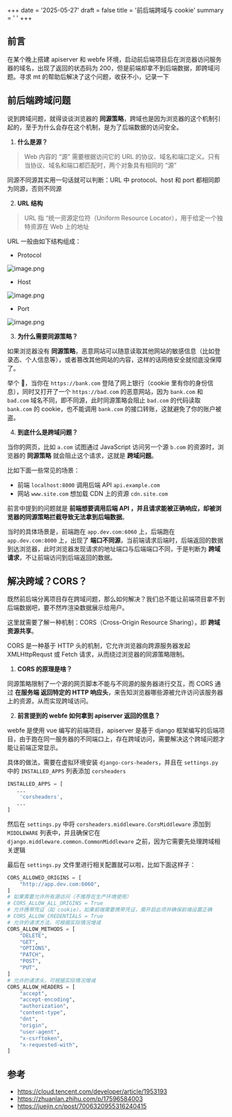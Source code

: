 +++
date = '2025-05-27'
draft = false
title = '前后端跨域与 cookie'
summary = ' '
+++

## 前言

在某个晚上搭建 apiserver 和 webfe 环境，启动前后端项目后在浏览器访问服务器的域名，出现了返回的状态码为 200，但是前端却拿不到后端数据，即跨域问题。寻求 mt 的帮助后解决了这个问题，收获不小，记录一下

## 前后端跨域问题

说到跨域问题，就得谈谈浏览器的 **同源策略**，跨域也是因为浏览器的这个机制引起的，至于为什么会存在这个机制，是为了后端数据的访问安全。

1. **什么是源？**

> Web 内容的 “源” 需要根据访问它的 URL 的协议、域名和端口定义。只有当协议、域名和端口都匹配时，两个对象具有相同的 “源”

同源不同源其实用一句话就可以判断：URL 中 protocol、host 和 port 都相同即为同源，否则不同源

2. **URL 结构**

> URL 指 “统一资源定位符（Uniform Resource Locator），用于给定一个独特资源在 Web 上的地址

URL 一般由如下结构组成：

- Protocol

![image.png](https://s2.loli.net/2025/07/06/7LEeIiHJWODXGRx.png)

- Host

![image.png](https://s2.loli.net/2025/07/06/12jWiawtRercLDv.png)

- Port

![image.png](https://s2.loli.net/2025/07/06/vaECKoseF1Vghyr.png)

3. **为什么需要同源策略？**

如果浏览器没有 **同源策略**，恶意网站可以随意读取其他网站的敏感信息（比如登录态、个人信息等），或者篡改其他网站的内容，这样的话网络安全就彻底没保障了。

举个 🌰，当你在 `https://bank.com` 登陆了网上银行（cookie 里有你的身份信息），同时又打开了一个 `https://bad.com` 的恶意网站，因为 `bank.com` 和 `bad.com` 域名不同，即不同源，此时同源策略会阻止 `bad.com` 的代码读取 `bank.com` 的 cookie，也不能调用 `bank.com` 的接口转账，这就避免了你的账户被盗。

4. **到底什么是跨域问题？**

当你的网页，比如 `a.com` 试图通过 JavaScript 访问另一个源 `b.com` 的资源时，浏览器的 **同源策略** 就会阻止这个请求，这就是 **跨域问题**。

比如下面一些常见的场景：

- 前端 `localhost:8000` 调用后端 API `api.example.com`
- 网站 `www.site.com` 想加载 CDN 上的资源 `cdn.site.com`

前言中提到的问题就是 **前端想要调用后端 API ，并且请求能被正确响应，却被浏览器的同源策略拦截导致无法拿到后端数据**。

当时的具体场景是，前端跑在 `app.dev.com:6060` 上，后端跑在 `app.dev.com:8000` 上，出现了 **端口不同源**，当前端请求后端时，后端返回的数据到达浏览器，此时浏览器发现请求的地址端口与后端端口不同，于是判断为 **跨域请求**，不让前端访问到后端返回的数据。

## 解决跨域？CORS？

既然前后端分离项目存在跨域问题，那么如何解决？我们总不能让前端项目拿不到后端数据吧，要不然咋渲染数据展示给用户。

这里就需要了解一种机制：CORS（Cross-Origin Resource Sharing），即 **跨域资源共享**。

CORS 是一种基于 HTTP 头的机制，它允许浏览器向跨源服务器发起 XMLHttpRequst 或 Fetch 请求，从而绕过浏览器的同源策略限制。

1. **CORS 的原理是啥？**

同源策略限制了一个源的网页脚本不能与不同源的服务器进行交互，而 CORS 通过 **在服务端 返回特定的 HTTP 响应头**，来告知浏览器哪些源被允许访问该服务器上的资源，从而实现跨域访问。

2. **前言提到的 webfe 如何拿到 apiserver 返回的信息？**

webfe 是使用 vue 编写的前端项目，apiserver 是基于 django 框架编写的后端项目，由于跑在同一服务器的不同端口上，存在跨域访问，需要解决这个跨域问题才能让前端正常显示。

具体的做法，需要在虚拟环境安装 `django-cors-headers`，并且在 `settings.py` 中的 `INSTALLED_APPS` 列表添加 `corsheaders`

```python
INSTALLED_APPS = [
   ...
    'corsheaders',
   ...
]
```

然后在 `settings.py` 中将 `corsheaders.middleware.CorsMiddleware` 添加到 `MIDDLEWARE` 列表中，并且确保它在 `django.middleware.common.CommonMiddleware` 之前，因为它需要先处理跨域相关逻辑

最后在 `settings.py` 文件里进行相关配置就可以啦，比如下面这样子：

```python
CORS_ALLOWED_ORIGINS = [
    "http://app.dev.com:6060",
]
# 如果需要允许所有源访问（不推荐在生产环境使用）
# CORS_ALLOW_ALL_ORIGINS = True 
# 允许携带凭证（如 cookie），如果前端需要携带凭证，需开启此项并确保前端设置正确
# CORS_ALLOW_CREDENTIALS = True 
# 允许的请求方法，可根据实际情况增减
CORS_ALLOW_METHODS = [
    "DELETE",
    "GET",
    "OPTIONS",
    "PATCH",
    "POST",
    "PUT",
]
# 允许的请求头，可根据实际情况增减
CORS_ALLOW_HEADERS = [
    "accept",
    "accept-encoding",
    "authorization",
    "content-type",
    "dnt",
    "origin",
    "user-agent",
    "x-csrftoken",
    "x-requested-with",
]
```

## 参考

- https://cloud.tencent.com/developer/article/1953193
- https://zhuanlan.zhihu.com/p/17596584003
- https://juejin.cn/post/7006320955316240415

